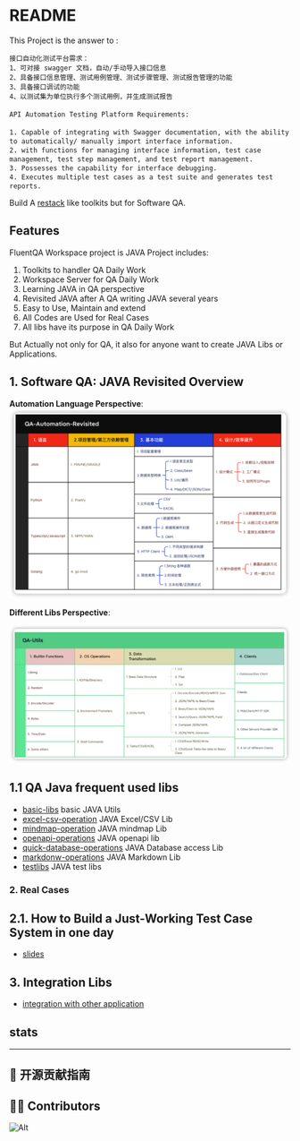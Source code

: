 # README

This Project is the answer to :

```
接口自动化测试平台需求：
1、可对接 swagger 文档，自动/手动导入接口信息
2、具备接口信息管理、测试用例管理、测试步骤管理、测试报告管理的功能
3、具备接口调试的功能
4、以测试集为单位执行多个测试用例，并生成测试报告

API Automation Testing Platform Requirements:

1. Capable of integrating with Swagger documentation, with the ability to automatically/ manually import interface information.
2. with functions for managing interface information, test case management, test step management, and test report management.
3. Possesses the capability for interface debugging.
4. Executes multiple test cases as a test suite and generates test reports.
```

Build A [restack](https://www.restack.io/) like toolkits but for Software QA.


## Features



FluentQA Workspace project is JAVA Project includes:

1. Toolkits to handler QA Daily Work
2. Workspace Server for QA Daily Work
3. Learning JAVA in QA  perspective
4. Revisited JAVA after A QA writing JAVA several years
5. Easy to Use, Maintain and extend
6. All Codes are Used for Real Cases
7. All libs have its purpose in QA Daily Work

But Actually not only for QA, it also for anyone want to create
JAVA Libs or Applications.

## 1. Software QA: JAVA Revisited Overview

**Automation Language Perspective**:
![img](docs/1-qa-solution/qa-automation.png)

**Different Libs Perspective**:

![img](overall.png)

## 1.1 QA Java frequent used libs

- [basic-libs](./components/fluent-builtin) basic JAVA Utils
- [excel-csv-operation](./components/fluent-excel) JAVA Excel/CSV Lib 
- [mindmap-operation](./components/fluent-mindmap) JAVA mindmap Lib
- [openapi-operations](./components/fluent-openapi) JAVA openapi lib
- [quick-database-operations](./components/fluent-quickdao) JAVA Database access Lib
- [markdonw-operations](./components/fluentqa-md) JAVA Markdown Lib
- [testlibs](./components/fluent-testlibs) JAVA test libs

### 2. Real Cases

## 2.1. How to Build a Just-Working Test Case System in one day

- [slides](https://fluentqa-revistied.netlify.app/present/tc-mgt-one-day/#/1)

## 3. Integration Libs

- [integration with other application](http://github.com/fluent-qa/fluent-integrations.git)

## stats

[//]: # (<p align="center">)

[//]: # (    <a target="_blank" href="https://ihub.pub/">)

[//]: # (        <img src="https://doc.ihub.pub/ihub.svg" height="150" alt="IHub">)

[//]: # (        <img src="https://doc.ihub.pub/ihub_libs.svg" height="150" alt="IHub">)

[//]: # (    </a>)

[//]: # (</p>)

---

[//]: # (<p align="center">)

[//]: # (    <a target="_blank" href="https://bestpractices.coreinfrastructure.org/projects/7036">)

[//]: # (        <img alt="CII Best Practices Level" src="https://badge.ihub.pub/cii/level/7036">)

[//]: # (    </a>)

[//]: # (    <a target="_blank" href="https://github.com/ihub-pub/libs/actions/workflows/gradle-build.yml">)

[//]: # (        <img src="https://badge.ihub.pub/github/actions/workflow/status/ihub-pub/libs/gradle-build.yml?branch=main&label=Build&logo=GitHub+Actions&logoColor=white" alt="Gradle Build"/>)

[//]: # (    </a>)

[//]: # (    <a title="Test Cases" href="https://ihub-pub.testspace.com/spaces/219233?utm_campaign=metric&utm_medium=referral&utm_source=badge">)

[//]: # (        <img alt="Space Metric" src="https://badge.ihub.pub/testspace/tests/ihub-pub/ihub-pub:libs/main?compact_message&label=Tests&logo=GitHub+Actions&logoColor=white" />)

[//]: # (    </a>)

[//]: # (    <a target="_blank" href="https://www.codefactor.io/repository/github/ihub-pub/libs">)

[//]: # (        <img src="https://badge.ihub.pub/codefactor/grade/github/ihub-pub/libs/main?color=white&label=Codefactor&labelColor=F44A6A&logo=CodeFactor&logoColor=white" alt="CodeFactor"/>)

[//]: # (    </a>)

[//]: # (    <a target="_blank" href="https://codecov.io/gh/ihub-pub/libs">)

[//]: # (        <img src="https://badge.ihub.pub/codecov/c/github/ihub-pub/libs?token=ZQ0WR3ZSWG&color=white&label=Codecov&labelColor=F01F7A&logo=Codecov&logoColor=white" alt="Codecov"/>)

[//]: # (    </a>)

[//]: # (    <a target="_blank" href="https://github.com/ihub-pub/libs">)

[//]: # (        <img src="https://badge.ihub.pub/github/stars/ihub-pub/libs?color=white&logo=GitHub&labelColor=181717&label=Stars" alt="IHubPub"/>)

[//]: # (    </a>)

[//]: # (    <a target="_blank" href="https://gitee.com/ihub-pub/libs">)

[//]: # (        <img src="https://badge.ihub.pub/badge/dynamic/json?url=https%3A%2F%2Fgitee.com%2Fapi%2Fv5%2Frepos%2Fihub-pub%2Flibs&query=%24.stargazers_count&style=flat&logo=gitee&label=stars&labelColor=c71d23&color=white&cacheSeconds=5000" alt="IHubPub"/>)

[//]: # (    </a>)

[//]: # (    <a target="_blank" href="https://gitter.im/ihub-pub/libs?utm_source=badge&utm_medium=badge&utm_campaign=pr-badge&utm_content=badge">)

[//]: # (        <img alt="Gitter" src="https://badge.ihub.pub/gitter/room/ihub-pub/libs?color=white&label=&labelColor=45AF90&logo=Gitter&logoColor=white">)

[//]: # (    </a>)

[//]: # (    <a target="_blank" href="https://javadoc.io/doc/pub.ihub.lib">)

[//]: # (        <img alt="Java Doc" src="https://javadoc.io/badge2/pub.ihub.lib/ihub-core/javadoc.svg?color=white&labelColor=8CA1AF&label=Docs&logo=readthedocs&logoColor=white">)

[//]: # (    </a>)

[//]: # (    <a target="_blank" href="https://s01.oss.sonatype.org/content/repositories/snapshots/pub/ihub/lib">)

[//]: # (        <img src="https://badge.ihub.pub/maven-metadata/v?color=white&labelColor=E33332&label=Snapshot&logo=Testing+Library&logoColor=white&metadataUrl=https%3A%2F%2Fs01.oss.sonatype.org%2Fcontent%2Frepositories%2Fsnapshots%2Fpub%2Fihub%2Flib%2Fihub-bom%2Fmaven-metadata.xml" alt="IHub Snapshot Repository"/>)

[//]: # (    </a>)

[//]: # (    <a target="_blank" href="https://mvnrepository.com/artifact/pub.ihub.lib">)

[//]: # (        <img src="https://badge.ihub.pub/maven-central/v/pub.ihub.lib/ihub-bom?color=white&labelColor=C71A36&label=Maven&logo=Apache+Maven&logoColor=white" alt="Maven Central"/>)

[//]: # (    </a>)

[//]: # (</p>)

[//]: # (组件库)

## 🧭 开源贡献指南

## 👨‍💻 Contributors

![Alt](https://repobeats.axiom.co/api/embed/97e9207fda40115a8deccefedc421fa84d02eb17.svg "Repobeats analytics image")

[//]: # ([![Contributors]&#40;https://contrib.rocks/image?repo=ihub-pub/libs&#41;]&#40;https://github.com/ihub-pub/libs/graphs/contributors "Contributors"&#41;)